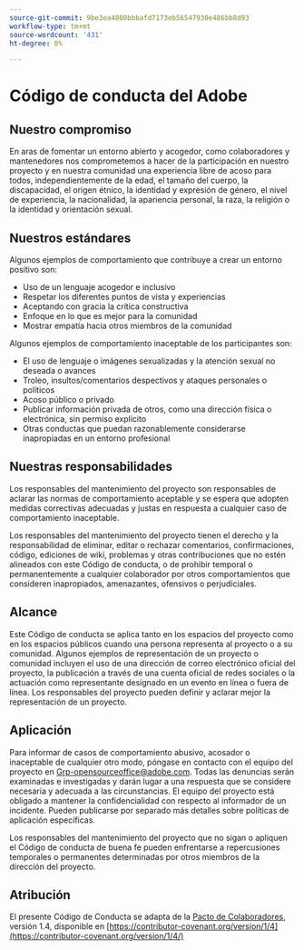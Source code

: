 ```yaml
---
source-git-commit: 9be3ea4800bbbafd7173eb56547930e486bb8d93
workflow-type: tm+mt
source-wordcount: '431'
ht-degree: 0%

---
```

# Código de conducta del Adobe

## Nuestro compromiso

En aras de fomentar un entorno abierto y acogedor, como colaboradores y mantenedores nos comprometemos a hacer de la participación en nuestro proyecto y en nuestra comunidad una experiencia libre de acoso para todos, independientemente de la edad, el tamaño del cuerpo, la discapacidad, el origen étnico, la identidad y expresión de género, el nivel de experiencia, la nacionalidad, la apariencia personal, la raza, la religión o la identidad y orientación sexual.

## Nuestros estándares

Algunos ejemplos de comportamiento que contribuye a crear un entorno positivo son:

* Uso de un lenguaje acogedor e inclusivo
* Respetar los diferentes puntos de vista y experiencias
* Aceptando con gracia la crítica constructiva
* Enfoque en lo que es mejor para la comunidad
* Mostrar empatía hacia otros miembros de la comunidad

Algunos ejemplos de comportamiento inaceptable de los participantes son:

* El uso de lenguaje o imágenes sexualizadas y la atención sexual no deseada o avances
* Troleo, insultos/comentarios despectivos y ataques personales o políticos
* Acoso público o privado
* Publicar información privada de otros, como una dirección física o electrónica, sin permiso explícito
* Otras conductas que puedan razonablemente considerarse inapropiadas en un entorno profesional

## Nuestras responsabilidades

Los responsables del mantenimiento del proyecto son responsables de aclarar las normas de comportamiento aceptable y se espera que adopten medidas correctivas adecuadas y justas en respuesta a cualquier caso de comportamiento inaceptable.

Los responsables del mantenimiento del proyecto tienen el derecho y la responsabilidad de eliminar, editar o rechazar comentarios, confirmaciones, código, ediciones de wiki, problemas y otras contribuciones que no estén alineados con este Código de conducta, o de prohibir temporal o permanentemente a cualquier colaborador por otros comportamientos que consideren inapropiados, amenazantes, ofensivos o perjudiciales.

## Alcance

Este Código de conducta se aplica tanto en los espacios del proyecto como en los espacios públicos cuando una persona representa al proyecto o a su comunidad. Algunos ejemplos de representación de un proyecto o comunidad incluyen el uso de una dirección de correo electrónico oficial del proyecto, la publicación a través de una cuenta oficial de redes sociales o la actuación como representante designado en un evento en línea o fuera de línea. Los responsables del proyecto pueden definir y aclarar mejor la representación de un proyecto.

## Aplicación

Para informar de casos de comportamiento abusivo, acosador o inaceptable de cualquier otro modo, póngase en contacto con el equipo del proyecto en Grp-opensourceoffice@adobe.com. Todas las denuncias serán examinadas e investigadas y darán lugar a una respuesta que se considere necesaria y adecuada a las circunstancias. El equipo del proyecto está obligado a mantener la confidencialidad con respecto al informador de un incidente.
Pueden publicarse por separado más detalles sobre políticas de aplicación específicas.

Los responsables del mantenimiento del proyecto que no sigan o apliquen el Código de conducta de buena fe pueden enfrentarse a repercusiones temporales o permanentes determinadas por otros miembros de la dirección del proyecto.

## Atribución

El presente Código de Conducta se adapta de la [Pacto de Colaboradores](https://contributor-covenant.org), versión 1.4, disponible en [https://contributor-covenant.org/version/1/4](https://contributor-covenant.org/version/1/4/)
